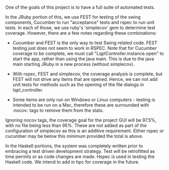 One of the goals of this project is to have a full suite of automated tests.

In the JRuby portion of this, we use FEST for testing of the swing components, Cucumber
to run "acceptance" tests and rspec to run unit tests. In each of those, we use ruby's
'simplecov' gem to determine test coverage. However, there are a few notes regarding these
combinations:

 - Cucumber and FEST is the only way to test Swing related code. FEST testing just does not
   seem to work in RSPEC. Note that for Cucumber coverage to be complete, we must call
   "LqplController.instance.open" to start the app, rather than using the java main. This
   is due to the java main starting JRuby in a new process (without simplecov).

 - With rspec, FEST and simplecov, the coverage analysis is complete, but FEST will not drive
   any items that are opened. Hence, we can not add unit tests for methods such as the opening
   of the file dialogs in lqpl_controller.

 - Some items are only run on Windows or Linux computers - testing is intended to be run on
   a Mac, therefore these are surrounded with :nocov: tags to remove them from the stats.

Ignoring nocov tags, the coverage goal for the project GUI will be 97.5%, with no file being less
than 95%. These are not added as part of the configuration of simplecov as this is an additive
requirement. Either rspec or cucumber may be below this minimum provided the total is above.


In the Haskell portions, the system was completely written prior to embracing a test driven
development strategy. Test will be retrofitted as time permits or as code changes are made.
Hspec is used in testing the Haskell code. We intend to add in hpc for coverage in the future.